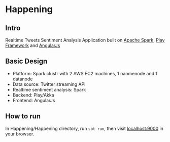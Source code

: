 # Happening
## Intro

Realtime Tweets Sentiment Analysis Application built on [Apache Spark](http://spark.apache.org), [Play Framework](https://www.playframework.com) and [AngularJs](https://angularjs.org)

## Basic Design

+ Platform: Spark clustr with 2 AWS EC2 machines, 1 nanmenode and 1 datanode
+ Data source: Twitter streaming API
+ Realtime sentiment analysis: Spark
+ Backend: Play/Akka
+ Frontend: AngularJs

## How to run

In Happening/Happening directory, run `sbt run`, then visit [localhost:9000](http://localhost:9000) in your browser.



